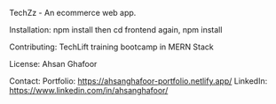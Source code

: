 TechZz - 
An ecommerce web app.

Installation: 
npm install
then cd frontend
again, npm install


Contributing: 
TechLift training bootcamp in MERN Stack

License: 
Ahsan Ghafoor 

Contact: 
Portfolio: https://ahsanghafoor-portfolio.netlify.app/
LinkedIn: https://www.linkedin.com/in/ahsanghafoor/ 
